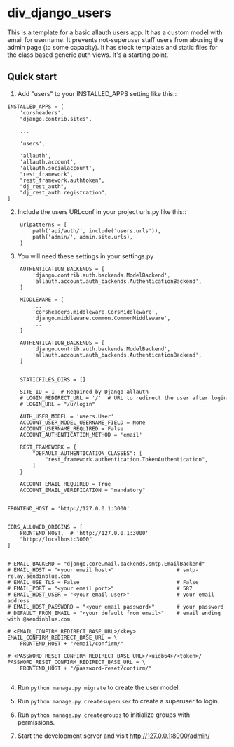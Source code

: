  
# div_django_users

This is a template for a basic allauth users app. It has a custom model with email for username.
It prevents not-superuser staff users from abusing the admin page (to some capacity).
It has stock templates and static files for the class based generic auth views.
It's a starting point.

## Quick start

1. Add "users" to your INSTALLED_APPS setting like this::


```
INSTALLED_APPS = [
    'corsheaders',
    "django.contrib.sites", 

    ...

    'users',

    'allauth',
    'allauth.account',
    'allauth.socialaccount',
    "rest_framework",
    "rest_framework.authtoken",
    "dj_rest_auth",
    "dj_rest_auth.registration",
]
```

2. Include the users URLconf in your project urls.py like this::

```
    urlpatterns = [
        path('api/auth/', include('users.urls')),
        path('admin/', admin.site.urls),
    ]

```

3. You will need these settings in your settings.py

```
    AUTHENTICATION_BACKENDS = [
        'django.contrib.auth.backends.ModelBackend',
        'allauth.account.auth_backends.AuthenticationBackend',
    ]

    MIDDLEWARE = [
        ...
        'corsheaders.middleware.CorsMiddleware',
        'django.middleware.common.CommonMiddleware',
        ...
    ]

    AUTHENTICATION_BACKENDS = [
        'django.contrib.auth.backends.ModelBackend',
        'allauth.account.auth_backends.AuthenticationBackend',
    ]


    STATICFILES_DIRS = []

    SITE_ID = 1  # Required by Django-allauth
    # LOGIN_REDIRECT_URL = '/'  # URL to redirect the user after login
    # LOGIN_URL = "/u/login"

    AUTH_USER_MODEL = 'users.User'
    ACCOUNT_USER_MODEL_USERNAME_FIELD = None
    ACCOUNT_USERNAME_REQUIRED = False
    ACCOUNT_AUTHENTICATION_METHOD = 'email'

    REST_FRAMEWORK = {
        "DEFAULT_AUTHENTICATION_CLASSES": [
            "rest_framework.authentication.TokenAuthentication",
        ]
    }

    ACCOUNT_EMAIL_REQUIRED = True
    ACCOUNT_EMAIL_VERIFICATION = "mandatory"


FRONTEND_HOST = 'http://127.0.0.1:3000'


CORS_ALLOWED_ORIGINS = [
    FRONTEND_HOST,  # 'http://127.0.0.1:3000'
    "http://localhost:3000"
]


# EMAIL_BACKEND = "django.core.mail.backends.smtp.EmailBackend"
# EMAIL_HOST = "<your email host>"                    # smtp-relay.sendinblue.com
# EMAIL_USE_TLS = False                               # False
# EMAIL_PORT = "<your email port>"                    # 587
# EMAIL_HOST_USER = "<your email user>"               # your email address
# EMAIL_HOST_PASSWORD = "<your email password>"       # your password
# DEFAULT_FROM_EMAIL = "<your default from email>"    # email ending with @sendinblue.com

# <EMAIL_CONFIRM_REDIRECT_BASE_URL>/<key>
EMAIL_CONFIRM_REDIRECT_BASE_URL = \
    FRONTEND_HOST + "/email/confirm/"

# <PASSWORD_RESET_CONFIRM_REDIRECT_BASE_URL>/<uidb64>/<token>/
PASSWORD_RESET_CONFIRM_REDIRECT_BASE_URL = \
    FRONTEND_HOST + "/password-reset/confirm/"


```

4. Run `python manage.py migrate` to create the user model.

5. Run `python manage.py createsuperuser` to create a superuser to login.

6. Run `python manage.py creategroups` to initialize groups with permissions.

7. Start the development server and visit http://127.0.0.1:8000/admin/

